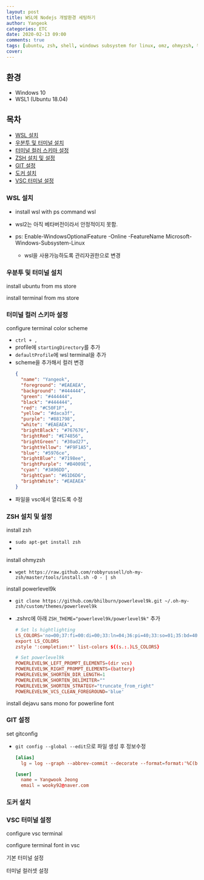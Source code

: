 ```yaml
---
layout: post
title: WSL에 Nodejs 개발환경 세팅하기
author: Yangeok
categories: ETC
date: 2020-02-13 09:00
comments: true
tags: [ubuntu, zsh, shell, windows subsystem for linux, omz, ohmyzsh, 우분투, 리눅스, 윈도우]
cover:
---
```


## 환경

- Windows 10
- WSL1 (Ubuntu 18.04)

## 목차

- [WSL 설치](#WSL-설치)
- [우분투 및 터미널 설치](#우분투-및-터미널-설치)
- [터미널 컬러 스키마 설정](#터미널-컬러-스키마-설정)
- [ZSH 설치 및 설정](#ZSH-설치-및-설정)
- [GIT 설정](#GIT-설정)
- [도커 설치](#도커-설치)
- [VSC 터미널 설정](#VSC-터미널-설정)

### WSL 설치

- install wsl with ps command wsl

- wsl2는 아직 베타버전이라서 안정적이지 못함.
- ps: Enable-WindowsOptionalFeature -Online -FeatureName Microsoft-Windows-Subsystem-Linux
  - wsl을 사용가능하도록 관리자권한으로 변경

### 우분투 및 터미널 설치

install ubuntu from ms store

install terminal from ms store

### 터미널 컬러 스키마 설정

configure terminal color scheme

- `ctrl + ,`
- profile에 `startingDirectory`를 추가
- `defaultProfile`에 wsl terminal을 추가
- scheme을 추가해서 컬러 변경
  ```json
  {
    "name": "Yangeok",
    "foreground": "#EAEAEA",
    "background": "#444444",
    "green": "#444444",
    "black": "#444444",
    "red": "#C50F1F",
    "yellow": "#daca3f",
    "purple": "#881798",
    "white": "#EAEAEA",
    "brightBlack": "#767676",
    "brightRed": "#E74856",
    "brightGreen": "#30ad27",
    "brightYellow": "#F9F1A5",
    "blue": "#5976ce",
    "brightBlue": "#7198ee",
    "brightPurple": "#B4009E",
    "cyan": "#3A96DD",
    "brightCyan": "#61D6D6",
    "brightWhite": "#EAEAEA"
  }
  ```
- 파일을 vsc에서 열리도록 수정

### ZSH 설치 및 설정

install zsh

- `sudo apt-get install zsh`
-

install ohmyzsh

- `wget https://raw.github.com/robbyrussell/oh-my-zsh/master/tools/install.sh -O - | sh`

install powerlevel9k

- `git clone https://github.com/bhilburn/powerlevel9k.git ~/.oh-my-zsh/custom/themes/powerlevel9k`
- .zshrc에 아래 `ZSH_THEME="powerlevel9k/powerlevel9k"` 추가

  ```rc
  # Set ls hightlighting
  LS_COLORS='no=00;37:fi=00:di=00;33:ln=04;36:pi=40;33:so=01;35:bd=40;33;01:'
  export LS_COLORS
  zstyle ':completion:*' list-colors ${(s.:.)LS_COLORS}

  # Set powerlevel9k
  POWERLEVEL9K_LEFT_PROMPT_ELEMENTS=(dir vcs)
  POWERLEVEL9K_RIGHT_PROMPT_ELEMENTS=(battery)
  POWERLEVEL9K_SHORTEN_DIR_LENGTH=1
  POWERLEVEL9K_SHORTEN_DELIMITER=""
  POWERLEVEL9K_SHORTEN_STRATEGY="truncate_from_right"
  POWERLEVEL9K_VCS_CLEAN_FOREGROUND='blue'
  ```

install dejavu sans mono for powerline font

### GIT 설정

set gitconfig

- `git config --global --edit`으로 파일 생성 후 정보수정

  ```rc
  [alias]
    lg = log --graph --abbrev-commit --decorate --format=format:'%C(bold blue)%h%C(reset) - %C(bold cyan)%aD%C(reset) %C(bold green)(%ar)%C(reset)%C(bold yellow)%d%C(reset)%n''          %C(white)%s%C(reset) %C(dim white)- %an%C(reset)' --all

  [user]
    name = Yangwook Jeong
    email = wooky92@naver.com
  ```

### 도커 설치


### VSC 터미널 설정

 configure vsc terminal

 configure terminal font in vsc

기본 터미널 설정

터미널 컬러셋 설정